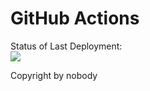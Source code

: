 # GitHub Actions 


Status of Last Deployment:<br>
<img src="https://github.com/azabara/softcery/workflows/Docker/badge.svg?branch=main"><br>

Copyright by nobody
